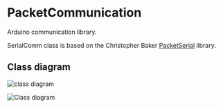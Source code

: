 # PacketCommunication
Arduino communication library. 

SerialComm class is based on the Christopher Baker [PacketSerial](https://github.com/bakercp/PacketSerial) library.



## Class diagram
![class diagram](https://i.ibb.co/JsSvQrV/Copy-of-Copy-of-Drone-Full-Code-Structure-v1-Comm-fragment.png)


![Class diagram](https://i.ibb.co/bPcfSYq/Drone-Full-Code-Structure-v1-Communication-part.png)

